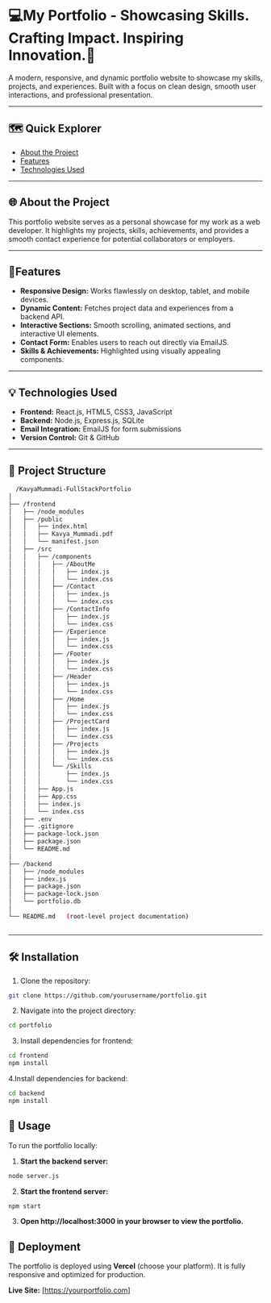 # 💻My Portfolio - Showcasing Skills. Crafting Impact. Inspiring Innovation.🚀

A modern, responsive, and dynamic portfolio website to showcase my skills, projects, and experiences. Built with a focus on clean design, smooth user interactions, and professional presentation.

---

## 🗺️ Quick Explorer
- [About the Project](#about-the-project)
- [Features](#features)
- [Technologies Used](#technologies-used)

---

## 🌐 About the Project
This portfolio website serves as a personal showcase for my work as a web developer. It highlights my projects, skills, achievements, and provides a smooth contact experience for potential collaborators or employers.

---

## 🌟Features
- **Responsive Design:** Works flawlessly on desktop, tablet, and mobile devices.
- **Dynamic Content:** Fetches project data and experiences from a backend API.
- **Interactive Sections:** Smooth scrolling, animated sections, and interactive UI elements.
- **Contact Form:** Enables users to reach out directly via EmailJS.
- **Skills & Achievements:** Highlighted using visually appealing components.

---

## 💡 Technologies Used
- **Frontend:** React.js, HTML5, CSS3, JavaScript
- **Backend:** Node.js, Express.js, SQLite
- **Email Integration:** EmailJS for form submissions
- **Version Control:** Git & GitHub

---

## 💼 Project Structure
```bash 
  /KavyaMummadi-FullStackPortfolio
│
├── /frontend
│   ├── /node_modules
│   ├── /public
│   │   ├── index.html
│   │   ├── Kavya_Mummadi.pdf
│   │   └── manifest.json
│   ├── /src
│   │   ├── /components
│   │   │   ├── /AboutMe
│   │   │   │   ├── index.js
│   │   │   │   └── index.css
│   │   │   ├── /Contact
│   │   │   │   ├── index.js
│   │   │   │   └── index.css
│   │   │   ├── /ContactInfo
│   │   │   │   ├── index.js
│   │   │   │   └── index.css
│   │   │   ├── /Experience
│   │   │   │   ├── index.js
│   │   │   │   └── index.css
│   │   │   ├── /Footer
│   │   │   │   ├── index.js
│   │   │   │   └── index.css
│   │   │   ├── /Header
│   │   │   │   ├── index.js
│   │   │   │   └── index.css
│   │   │   ├── /Home
│   │   │   │   ├── index.js
│   │   │   │   └── index.css
│   │   │   ├── /ProjectCard
│   │   │   │   ├── index.js
│   │   │   │   └── index.css
│   │   │   ├── /Projects
│   │   │   │   ├── index.js
│   │   │   │   └── index.css
│   │   │   └── /Skills
│   │   │       ├── index.js
│   │   │       └── index.css
│   │   ├── App.js
│   │   ├── App.css
│   │   ├── index.js
│   │   └── index.css
│   ├── .env
│   ├── .gitignore
│   ├── package-lock.json
│   ├── package.json
│   └── README.md
│
├── /backend
│   ├── /node_modules
│   ├── index.js
│   ├── package.json
│   ├── package-lock.json
│   └── portfolio.db
│
└── README.md   (root-level project documentation)



```

---

## 🛠️ Installation
1. Clone the repository:

```bash
git clone https://github.com/yourusername/portfolio.git
```

2. Navigate into the project directory:

```bash
cd portfolio
```

3. Install dependencies for frontend:
```bash
cd frontend
npm install
```

4.Install dependencies for backend:
```bash
cd backend
npm install
```

## 🔄 Usage
To run the portfolio locally:

1. **Start the backend server:**

```bash
node server.js
```

2. **Start the frontend server:**

```bash
npm start
```
3. **Open http://localhost:3000 in your browser to view the portfolio.**

## 🚀 Deployment

The portfolio is deployed using **Vercel** (choose your platform). It is fully responsive and optimized for production.  

**Live Site:** [https://yourportfolio.com]
